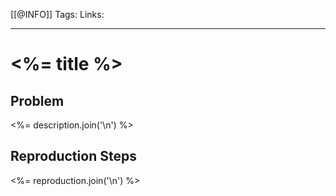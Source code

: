 [[@INFO]]
Tags:
Links:

---

# <%= title %>

## Problem
<%= description.join('\n') %>

## Reproduction Steps
<%= reproduction.join('\n') %>
